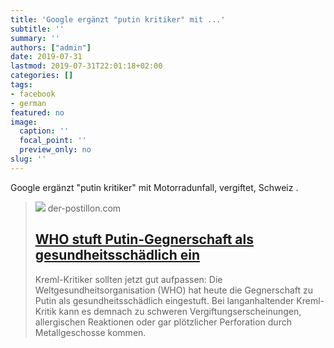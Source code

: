 ```yaml
---
title: 'Google ergänzt "putin kritiker" mit ...'
subtitle: ''
summary: ''
authors: ["admin"]
date: 2019-07-31
lastmod: 2019-07-31T22:01:18+02:00
categories: []
tags:
- facebook
- german
featured: no
image:
  caption: ''
  focal_point: ''
  preview_only: no
slug: ''
---
```

Google ergänzt "putin kritiker" mit Motorradunfall, vergiftet, Schweiz .
> [![](https://1.bp.blogspot.com/-4BhkMGW93nk/XT7QjOAK9eI/AAAAAAAA0ZE/bhEHR75gfGsU1wEi2JW2AQOE5gWUiYFPACLcBGAs/w1200-h630-p-k-no-nu/Putin-Gegnerschaft.jpg)](https://www.der-postillon.com/2019/07/who-putin.html)
> der-postillon.com
> ## [WHO stuft Putin-Gegnerschaft als gesundheitsschädlich ein](https://www.der-postillon.com/2019/07/who-putin.html)
>
>Kreml-Kritiker sollten jetzt gut aufpassen: Die Weltgesundheitsorganisation (WHO) hat heute die Gegnerschaft zu Putin als gesundheitsschädlich eingestuft. Bei langanhaltender Kreml-Kritik kann es demnach zu schweren Vergiftungserscheinungen, allergischen Reaktionen oder gar plötzlicher Perforation durch Metallgeschosse kommen.


